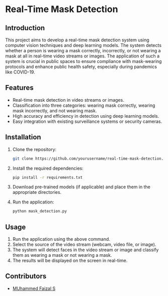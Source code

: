 # Real-Time Mask Detection

## Introduction

This project aims to develop a real-time mask detection system using computer vision techniques and deep learning models. The system detects whether a person is wearing a mask correctly, incorrectly, or not wearing a mask at all in real-time video streams or images. The application of such a system is crucial in public spaces to ensure compliance with mask-wearing protocols and enhance public health safety, especially during pandemics like COVID-19.

## Features

- Real-time mask detection in video streams or images.
- Classification into three categories: wearing mask correctly, wearing mask incorrectly, and not wearing mask.
- High accuracy and efficiency in detection using deep learning models.
- Easy integration with existing surveillance systems or security cameras.

## Installation

1. Clone the repository:

    ```bash
    git clone https://github.com/yourusername/real-time-mask-detection.git
    ```

2. Install the required dependencies:

    ```bash
    pip install -r requirements.txt
    ```

3. Download pre-trained models (if applicable) and place them in the appropriate directories.

4. Run the application:

    ```bash
    python mask_detection.py
    ```

## Usage

1. Run the application using the above command.
2. Select the source of the video stream (webcam, video file, or image).
3. The system will detect faces in the video stream or image and classify them as wearing a mask  or not wearing a mask.
4. The results will be displayed on the screen in real-time.



## Contributors

- [MUhammed Faizal S](https://github.com/MhmdFaizalS)


